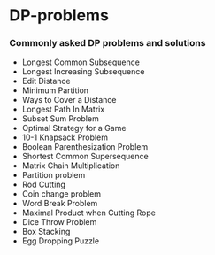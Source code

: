 # DP-problems
### Commonly asked DP problems and solutions
* Longest Common Subsequence
* Longest Increasing Subsequence
* Edit Distance
* Minimum Partition
* Ways to Cover a Distance
* Longest Path In Matrix
* Subset Sum Problem
* Optimal Strategy for a Game
* 10-1 Knapsack Problem
* Boolean Parenthesization Problem
* Shortest Common Supersequence
* Matrix Chain Multiplication
* Partition problem
* Rod Cutting
* Coin change problem
* Word Break Problem
* Maximal Product when Cutting Rope
* Dice Throw Problem
* Box Stacking
* Egg Dropping Puzzle
